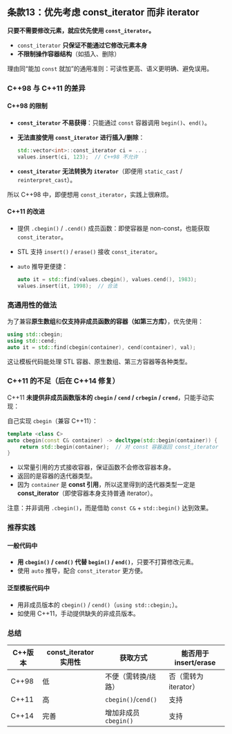 ## 条款13：优先考虑 const_iterator 而非 iterator

**只要不需要修改元素，就应优先使用 `const_iterator`。**

- `const_iterator` **只保证不能通过它修改元素本身**
- **不限制操作容器结构**（如插入、删除）

理由同“能加 `const` 就加”的通用准则：可读性更高、语义更明确、避免误用。

### C++98 与 C++11 的差异

#### C++98 的限制

- **`const_iterator` 不易获得**：只能通过 `const` 容器调用 `begin()`、`end()`。

- **无法直接使用 `const_iterator` 进行插入/删除**：

  ```cpp
  std::vector<int>::const_iterator ci = ...;
  values.insert(ci, 123);  // C++98 不允许
  ```

- **`const_iterator` 无法转换为 `iterator`**（即便用 `static_cast` / `reinterpret_cast`）。

所以 C++98 中，即便想用 `const_iterator`，实践上很麻烦。

#### C++11 的改进

- 提供 `.cbegin()` / `.cend()` 成员函数：即使容器是 non-const，也能获取 `const_iterator`。

- STL 支持 `insert()` / `erase()` 接收 `const_iterator`。

- `auto` 推导更便捷：

  ```cpp
  auto it = std::find(values.cbegin(), values.cend(), 1983);
  values.insert(it, 1998);  // 合法
  ```

### 高通用性的做法

为了兼容**原生数组**和**仅支持非成员函数的容器（如第三方库）**，优先使用：

```cpp
using std::cbegin;
using std::cend;
auto it = std::find(cbegin(container), cend(container), val);
```

这让模板代码能处理 STL 容器、原生数组、第三方容器等各种类型。

### C++11 的不足（后在 C++14 修复）

C++11 **未提供非成员函数版本的 `cbegin` / `cend` / `crbegin` / `crend`**，只能手动实现：

自己实现 `cbegin`（兼容 C++11）：

```cpp
template <class C>
auto cbegin(const C& container) -> decltype(std::begin(container)) {
    return std::begin(container);  // 对 const 容器返回 const_iterator
}
```

- 以常量引用的方式接收容器，保证函数不会修改容器本身。
- 返回的是容器的迭代器类型。
- 因为 `container` 是 **const 引用**，所以这里得到的迭代器类型一定是 **const_iterator**（即使容器本身支持普通 iterator）。

注意：并非调用 `.cbegin()`，而是借助 `const C&` + `std::begin()` 达到效果。

### 推荐实践

#### 一般代码中

- **用 `cbegin()` / `cend()` 代替 `begin()` / `end()`**，只要不打算修改元素。
- 使用 `auto` 推导，配合 `const_iterator` 更方便。

#### 泛型模板代码中

- 用非成员版本的 `cbegin()` / `cend()`（`using std::cbegin;`）。
- 如使用 C++11，手动提供缺失的非成员版本。

### 总结

| C++版本 | const_iterator 实用性 | 获取方式              | 能否用于 insert/erase |
| ------- | --------------------- | --------------------- | --------------------- |
| C++98   | 低                    | 不便（需转换/绕路）   | 否（需转为 iterator） |
| C++11   | 高                    | `cbegin()`/`cend()`   | 支持                  |
| C++14   | 完善                  | 增加非成员 `cbegin()` | 支持                  |